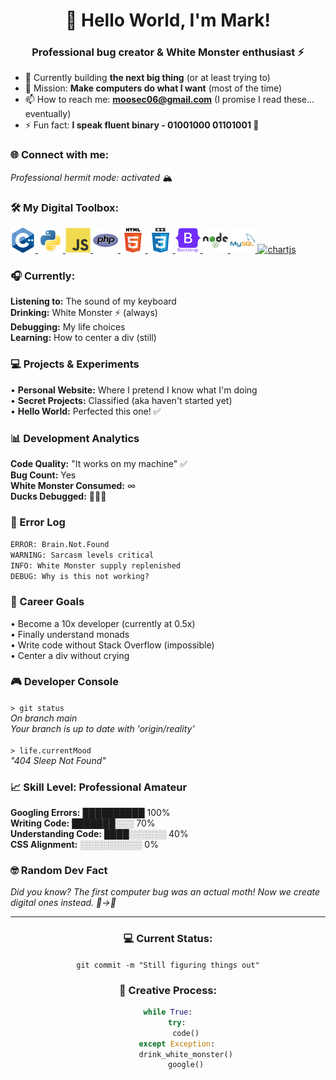 <h1 align="center">👋 Hello World, I'm Mark!</h1>
<h3 align="center">Professional bug creator & White Monster enthusiast ⚡</h3>

- 🚀 Currently building **the next big thing** (or at least trying to)
- 🎯 Mission: **Make computers do what I want** (most of the time)
- 📫 How to reach me: **moosec06@gmail.com** (I promise I read these... eventually)
- ⚡ Fun fact: **I speak fluent binary - 01001000 01101001 👋**

<h3 align="left">🌐 Connect with me:</h3>
<p align="left">
  <i>Professional hermit mode: activated</i> 🏔️
</p>

<h3 align="left">🛠️ My Digital Toolbox:</h3>
<p align="left"> 
  <a href="https://www.w3schools.com/cpp/" target="_blank" rel="noreferrer"> <img src="https://raw.githubusercontent.com/devicons/devicon/master/icons/cplusplus/cplusplus-original.svg" alt="cplusplus" width="40" height="40"/> </a> 
  <a href="https://www.python.org" target="_blank" rel="noreferrer"> <img src="https://raw.githubusercontent.com/devicons/devicon/master/icons/python/python-original.svg" alt="python" width="40" height="40"/> </a> 
  <a href="https://developer.mozilla.org/en-US/docs/Web/JavaScript" target="_blank" rel="noreferrer"> <img src="https://raw.githubusercontent.com/devicons/devicon/master/icons/javascript/javascript-original.svg" alt="javascript" width="40" height="40"/> </a> 
  <a href="https://www.php.net" target="_blank" rel="noreferrer"> <img src="https://raw.githubusercontent.com/devicons/devicon/master/icons/php/php-original.svg" alt="php" width="40" height="40"/> </a> 
  <a href="https://www.w3.org/html/" target="_blank" rel="noreferrer"> <img src="https://raw.githubusercontent.com/devicons/devicon/master/icons/html5/html5-original-wordmark.svg" alt="html5" width="40" height="40"/> </a> 
  <a href="https://www.w3schools.com/css/" target="_blank" rel="noreferrer"> <img src="https://raw.githubusercontent.com/devicons/devicon/master/icons/css3/css3-original-wordmark.svg" alt="css3" width="40" height="40"/> </a> 
  <a href="https://getbootstrap.com" target="_blank" rel="noreferrer"> <img src="https://raw.githubusercontent.com/devicons/devicon/master/icons/bootstrap/bootstrap-plain-wordmark.svg" alt="bootstrap" width="40" height="40"/> </a> 
  <a href="https://nodejs.org" target="_blank" rel="noreferrer"> <img src="https://raw.githubusercontent.com/devicons/devicon/master/icons/nodejs/nodejs-original-wordmark.svg" alt="nodejs" width="40" height="40"/> </a> 
  <a href="https://www.mysql.com/" target="_blank" rel="noreferrer"> <img src="https://raw.githubusercontent.com/devicons/devicon/master/icons/mysql/mysql-original-wordmark.svg" alt="mysql" width="40" height="40"/> </a> 
  <a href="https://www.chartjs.org" target="_blank" rel="noreferrer"> <img src="https://www.chartjs.org/media/logo-title.svg" alt="chartjs" width="40" height="40"/> </a> 
</p>

<h3 align="left">🎧 Currently:</h3>
<p align="left">
  <strong>Listening to:</strong> The sound of my keyboard <br>
  <strong>Drinking:</strong> White Monster ⚡ (always) <br>
  <strong>Debugging:</strong> My life choices <br>
  <strong>Learning:</strong> How to center a div (still) <br>
</p>

<h3 align="left">💻 Projects & Experiments</h3>
<p align="left">
  • <strong>Personal Website:</strong> Where I pretend I know what I'm doing <br>
  • <strong>Secret Projects:</strong> Classified (aka haven't started yet) <br>
  • <strong>Hello World:</strong> Perfected this one! ✅ <br>
</p>

<h3 align="left">📊 Development Analytics</h3>
<p align="left">
  <strong>Code Quality:</strong> "It works on my machine" ✅ <br>
  <strong>Bug Count:</strong> Yes <br>
  <strong>White Monster Consumed:</strong> ∞ <br>
  <strong>Ducks Debugged:</strong> 🦆🦆🦆 <br>
</p>

<h3 align="left">🚨 Error Log</h3>
<p align="left">
  <code>ERROR: Brain.Not.Found</code><br>
  <code>WARNING: Sarcasm levels critical</code><br>
  <code>INFO: White Monster supply replenished</code><br>
  <code>DEBUG: Why is this not working?</code><br>
</p>

<h3 align="left">🎯 Career Goals</h3>
<p align="left">
  • Become a 10x developer (currently at 0.5x) <br>
  • Finally understand monads <br>
  • Write code without Stack Overflow (impossible) <br>
  • Center a div without crying <br>
</p>

<h3 align="left">🎮 Developer Console</h3>
<p align="left">
  <code>> git status</code><br>
  <em>On branch main</em><br>
  <em>Your branch is up to date with 'origin/reality'</em><br>
  <br>
  <code>> life.currentMood</code><br>
  <em>"404 Sleep Not Found"</em><br>
</p>

<h3 align="left">📈 Skill Level: Professional Amateur</h3>
<p align="left">
  <strong>Googling Errors:</strong> ██████████ 100% <br>
  <strong>Writing Code:</strong> ███████░░░ 70% <br>
  <strong>Understanding Code:</strong> ████░░░░░░ 40% <br>
  <strong>CSS Alignment:</strong> ░░░░░░░░░░ 0% <br>
</p>

<h3 align="left">🤓 Random Dev Fact</h3>
<p align="left">
  <em>Did you know? The first computer bug was an actual moth! 
  Now we create digital ones instead. 🐛→🐞</em>
</p>

---

<div align="center">
  
  ### 💻 **Current Status:** 
  `git commit -m "Still figuring things out"`
  
  ### 🎨 **Creative Process:**
  ```python
  while True:
      try:
          code()
      except Exception:
          drink_white_monster()
          google()

